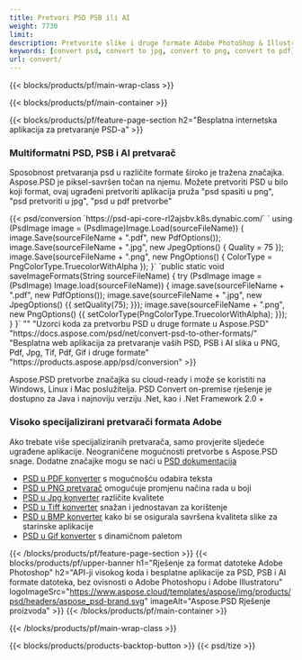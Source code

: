 ```yaml
---
title: Pretvori PSD PSB ili AI
weight: 7730
limit: 
description: Pretvorite slike i druge formate Adobe PhotoShop & Illustrator
keywords: [convert psd, convert to jpg, convert to png, convert to pdf]
url: convert/
---
```


{{< blocks/products/pf/main-wrap-class >}}

{{< blocks/products/pf/main-container >}}

{{< blocks/products/pf/feature-page-section h2="Besplatna internetska aplikacija za pretvaranje PSD-a" >}}
<h3 class="headingpdleft">Multiformatni PSD, PSB i AI pretvarač</h3>
<p>Sposobnost pretvaranja psd u različite formate široko je tražena značajka. Aspose.PSD je piksel-savršen točan na njemu. Možete pretvoriti PSD u bilo koji format, ovaj ugrađeni pretvoriti aplikacija pruža "psd spasiti u png", "psd pretvoriti u jpg", "psd u pdf pretvorbe"</p>
{{< psd/conversion `https://psd-api-core-rl2ajsbv.k8s.dynabic.com/` 
`    using (PsdImage image = (PsdImage)Image.Load(sourceFileName))
    {
        image.Save(sourceFileName + ".pdf", new PdfOptions());
        image.Save(sourceFileName + ".jpg",  new JpegOptions() { Quality = 75 });
        image.Save(sourceFileName + ".png",  new PngOptions() {  ColorType = PngColorType.TruecolorWithAlpha });
    }` 
	`public static void saveImageFormats(String sourceFileName) {
        try (PsdImage image = (PsdImage) Image.load(sourceFileName)) {
            image.save(sourceFileName + ".pdf", new PdfOptions());
            image.save(sourceFileName + ".jpg", new JpegOptions() {{
                setQuality(75);
            }});
            image.save(sourceFileName + ".png", new PngOptions() {{
                setColorType(PngColorType.TruecolorWithAlpha);
            }});
        }
    }` 
"" 
"Uzorci koda za pretvorbu PSD u druge formate u Aspose.PSD"  "https://docs.aspose.com/psd/net/convert-psd-to-other-formats/" 
"Besplatna web aplikacija za pretvaranje vaših PSD, PSB i AI slika u PNG, Pdf, Jpg, Tif, Pdf, Gif i druge formate" "https://products.aspose.app/psd/conversion" >}}
<br />
<p>Aspose.PSD pretvorbe značajka su cloud-ready i može se koristiti na Windows, Linux i Mac poslužitelja. PSD Convert on-premise rješenje je dostupno za Java i najnoviju verziju .Net, kao i .Net Framework 2.0 +</p>

<h3 class="headingpdleft">Visoko specijalizirani pretvarači formata Adobe</h3>
<p>Ako trebate više specijaliziranih pretvarača, samo provjerite sljedeće ugrađene aplikacije. Neograničene mogućnosti pretvorbe s Aspose.PSD snage. Dodatne značajke mogu se naći u <a href="https://docs.aspose.com/psd/">PSD dokumentacija</a></p>
<ul>
<li><a href="to-pdf">PSD u PDF konverter</a> s mogućnošću odabira teksta</li>
<li><a href="to-png">PSD u PNG pretvarač</a> omogućuje promjenu načina rada u boji</li>
<li><a href="to-jpg">PSD u Jpg konverter</a> različite kvalitete</li>
<li><a href="to-tiff">PSD u Tiff konverter</a> snažan i jednostavan za korištenje</li>
<li><a href="to-bmp">PSD u BMP konverter</a> kako bi se osigurala savršena kvaliteta slike za starinske aplikacije</li>
<li><a href="to-gif">PSD u Gif konverter</a> s dinamičnom paletom</li>
</ul>

{{< /blocks/products/pf/feature-page-section >}}
{{< blocks/products/pf/upper-banner h1="Rješenje za format datoteke Adobe Photoshop" h2="API-ji visokog koda i besplatne aplikacije za PSD, PSB i AI formate datoteka, bez ovisnosti o Adobe Photoshopu i Adobe Illustratoru" logoImageSrc="https://www.aspose.cloud/templates/aspose/img/products/psd/headers/aspose_psd-brand.svg" imageAlt="Aspose.PSD Rješenje proizvoda" >}}
{{< /blocks/products/pf/main-container >}}


{{< /blocks/products/pf/main-wrap-class >}}

{{< blocks/products/products-backtop-button >}}
{{< psd/tize >}}
